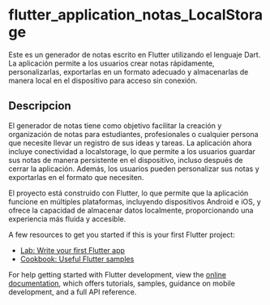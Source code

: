 # flutter_application_notas_LocalStorage

Este es un generador de notas escrito en Flutter utilizando el lenguaje Dart. La aplicación permite a los usuarios crear notas rápidamente, personalizarlas, exportarlas en un formato adecuado y almacenarlas de manera local en el dispositivo para acceso sin conexión.

## Descripcion

El generador de notas tiene como objetivo facilitar la creación y organización de notas para estudiantes, profesionales o cualquier persona que necesite llevar un registro de sus ideas y tareas. La aplicación ahora incluye conectividad a localstorage, lo que permite a los usuarios guardar sus notas de manera persistente en el dispositivo, incluso después de cerrar la aplicación. Además, los usuarios pueden personalizar sus notas y exportarlas en el formato que necesiten.

El proyecto está construido con Flutter, lo que permite que la aplicación funcione en múltiples plataformas, incluyendo dispositivos Android e iOS, y ofrece la capacidad de almacenar datos localmente, proporcionando una experiencia más fluida y accesible.

A few resources to get you started if this is your first Flutter project:

- [Lab: Write your first Flutter app](https://docs.flutter.dev/get-started/codelab)
- [Cookbook: Useful Flutter samples](https://docs.flutter.dev/cookbook)

For help getting started with Flutter development, view the
[online documentation](https://docs.flutter.dev/), which offers tutorials,
samples, guidance on mobile development, and a full API reference.

